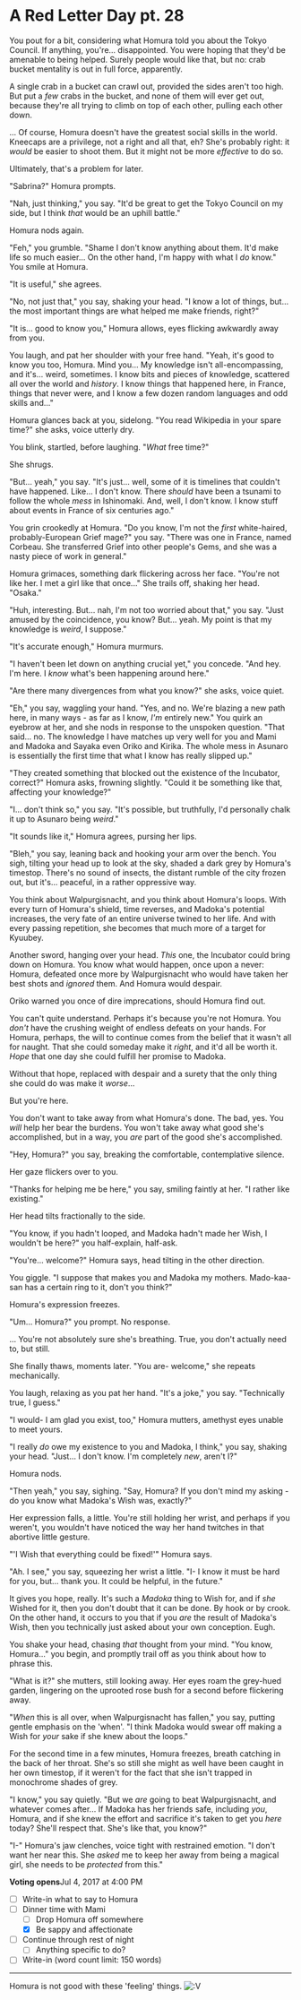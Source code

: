 # A Red Letter Day pt. 28

You pout for a bit, considering what Homura told you about the Tokyo Council. If anything, you're... disappointed. You were hoping that they'd be amenable to being helped. Surely people would like that, but no: crab bucket mentality is out in full force, apparently.

A single crab in a bucket can crawl out, provided the sides aren't too high. But put a *few* crabs in the bucket, and none of them will ever get out, because they're all trying to climb on top of each other, pulling each other down.

... Of course, Homura doesn't have the greatest social skills in the world. Kneecaps are a privilege, not a right and all that, eh? She's probably right: it *would* be easier to shoot them. But it might not be more *effective* to do so.

Ultimately, that's a problem for later.

"Sabrina?" Homura prompts.

"Nah, just thinking," you say. "It'd be great to get the Tokyo Council on my side, but I think *that* would be an uphill battle."

Homura nods again.

"Feh," you grumble. "Shame I don't know anything about them. It'd make life so much easier... On the other hand, I'm happy with what I *do* know." You smile at Homura.

"It is useful," she agrees.

"No, not just that," you say, shaking your head. "I know a lot of things, but... the most important things are what helped me make friends, right?"

"It is... good to know you," Homura allows, eyes flicking awkwardly away from you.

You laugh, and pat her shoulder with your free hand. "Yeah, it's good to know you too, Homura. Mind you... My knowledge isn't all-encompassing, and it's... weird, sometimes. I know bits and pieces of knowledge, scattered all over the world and *history*. I know things that happened here, in France, things that never were, and I know a few dozen random languages and odd skills and..."

Homura glances back at you, sidelong. "You read Wikipedia in your spare time?" she asks, voice utterly dry.

You blink, startled, before laughing. "*What* free time?"

She shrugs.

"But... yeah," you say. "It's just... well, some of it is timelines that couldn't have happened. Like... I don't know. There *should* have been a tsunami to follow the whole *mess* in Ishinomaki. And, well, I don't know. I know stuff about events in France of six centuries ago."

You grin crookedly at Homura. "Do you know, I'm not the *first* white-haired, probably-European Grief mage?" you say. "There was one in France, named Corbeau. She transferred Grief into other people's Gems, and she was a nasty piece of work in general."

Homura grimaces, something dark flickering across her face. "You're not like her. I met a girl like that once..." She trails off, shaking her head. "Osaka."

"Huh, interesting. But... nah, I'm not too worried about that," you say. "Just amused by the coincidence, you know? But... yeah. My point is that my knowledge is *weird*, I suppose."

"It's accurate enough," Homura murmurs.

"I haven't been let down on anything crucial yet," you concede. "And hey. I'm here. I *know* what's been happening around here."

"Are there many divergences from what you know?" she asks, voice quiet.

"Eh," you say, waggling your hand. "Yes, and no. We're blazing a new path here, in many ways - as far as I know, *I'm* entirely new." You quirk an eyebrow at her, and she nods in response to the unspoken question. "That said... no. The knowledge I have matches up very well for you and Mami and Madoka and Sayaka even Oriko and Kirika. The whole mess in Asunaro is essentially the first time that what I know has really slipped up."

"They created something that blocked out the existence of the Incubator, correct?" Homura asks, frowning slightly. "Could it be something like that, affecting your knowledge?"

"I... don't think so," you say. "It's possible, but truthfully, I'd personally chalk it up to Asunaro being *weird*."

"It sounds like it," Homura agrees, pursing her lips.

"Bleh," you say, leaning back and hooking your arm over the bench. You sigh, tilting your head up to look at the sky, shaded a dark grey by Homura's timestop. There's no sound of insects, the distant rumble of the city frozen out, but it's... peaceful, in a rather oppressive way.

You think about Walpurgisnacht, and you think about Homura's loops. With every turn of Homura's shield, time reverses, and Madoka's potential increases, the very fate of an entire universe twined to her life. And with every passing repetition, she becomes that much more of a target for Kyuubey.

Another sword, hanging over your head. *This* one, the Incubator could bring down on Homura. You know what would happen, once upon a never: Homura, defeated once more by Walpurgisnacht who would have taken her best shots and *ignored* them. And Homura would despair.

Oriko warned you once of dire imprecations, should Homura find out.

You can't quite understand. Perhaps it's because you're not Homura. You *don't* have the crushing weight of endless defeats on your hands. For Homura, perhaps, the will to continue comes from the belief that it wasn't all for naught. That she could someday make it *right*, and it'd all be worth it. *Hope* that one day she could fulfill her promise to Madoka.

Without that hope, replaced with despair and a surety that the only thing she could do was make it *worse*...

But you're here.

You don't want to take away from what Homura's done. The bad, yes. You *will* help her bear the burdens. You won't take away what good she's accomplished, but in a way, you *are* part of the good she's accomplished.

"Hey, Homura?" you say, breaking the comfortable, contemplative silence.

Her gaze flickers over to you.

"Thanks for helping me be here," you say, smiling faintly at her. "I rather like existing."

Her head tilts fractionally to the side.

"You know, if you hadn't looped, and Madoka hadn't made her Wish, I wouldn't be here?" you half-explain, half-ask.

"You're... welcome?" Homura says, head tilting in the other direction.

You giggle. "I suppose that makes you and Madoka my mothers. Mado-kaa-san has a certain ring to it, don't you think?"

Homura's expression freezes.

"Um... Homura?" you prompt. No response.

... You're not absolutely sure she's breathing. True, you don't actually need to, but still.

She finally thaws, moments later. "You are- welcome," she repeats mechanically.

You laugh, relaxing as you pat her hand. "It's a joke," you say. "Technically true, I guess."

"I would- I am glad you exist, too," Homura mutters, amethyst eyes unable to meet yours.

"I really *do* owe my existence to you and Madoka, I think," you say, shaking your head. "Just... I don't know. I'm completely *new*, aren't I?"

Homura nods.

"Then yeah," you say, sighing. "Say, Homura? If you don't mind my asking - do you know what Madoka's Wish was, exactly?"

Her expression falls, a little. You're still holding her wrist, and perhaps if you weren't, you wouldn't have noticed the way her hand twitches in that abortive little gesture.

"'I Wish that everything could be fixed!'" Homura says.

"Ah. I see," you say, squeezing her wrist a little. "I- I know it must be hard for you, but... thank you. It could be helpful, in the future."

It gives you hope, really. It's such a *Madoka* thing to Wish for, and if *she* Wished for it, then you don't doubt that it can be done. By hook or by crook. On the other hand, it occurs to you that if you *are* the result of Madoka's Wish, then you technically just asked about your own conception. Eugh.

You shake your head, chasing *that* thought from your mind. "You know, Homura..." you begin, and promptly trail off as you think about how to phrase this.

"What is it?" she mutters, still looking away. Her eyes roam the grey-hued garden, lingering on the uprooted rose bush for a second before flickering away.

"*When* this is all over, when Walpurgisnacht has fallen," you say, putting gentle emphasis on the 'when'. "I think Madoka would swear off making a Wish for *your* sake if she knew about the loops."

For the second time in a few minutes, Homura freezes, breath catching in the back of her throat. She's so still she might as well have been caught in her own timestop, if it weren't for the fact that she isn't trapped in monochrome shades of grey.

"I know," you say quietly. "But we *are* going to beat Walpurgisnacht, and whatever comes after... If Madoka has her friends safe, including *you*, Homura, and if she knew the effort and sacrifice it's taken to get you *here* today? She'll respect that. She's like that, you know?"

"I-" Homura's jaw clenches, voice tight with restrained emotion. "I don't want her near this. She *asked* me to keep her away from being a magical girl, she needs to be *protected* from this."

**Voting opens**Jul 4, 2017 at 4:00 PM

- [ ] Write-in what to say to Homura
- [ ] Dinner time with Mami
  - [ ] Drop Homura off somewhere
  - [x] Be sappy and affectionate
- [ ] Continue through rest of night
  - [ ] Anything specific to do?
- [ ] Write-in (word count limit: 150 words)

---

Homura is not good with these 'feeling' things. ![:V](/styles/sv_smiles/xenforo/emot-v.gif ":V    :V")

